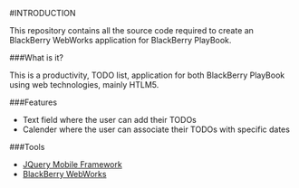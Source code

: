 #INTRODUCTION

This repository contains all the source code required to create an BlackBerry WebWorks application for BlackBerry PlayBook.

###What is it?

This is a productivity, TODO list, application for both BlackBerry PlayBook using web technologies, mainly HTLM5.

###Features
 * Text field where the user can add their TODOs
 * Calender where the user can associate their TODOs with specific dates

###Tools
 * [JQuery Mobile Framework](http://jquerymobile.com/)
 * [BlackBerry WebWorks](developer.blackberry.com/html5/)
